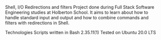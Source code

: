Shell, I/O Redirections and filters
Project done during Full Stack Software Engineering studies at Holberton School. It aims to learn about how to handle standard input and output and how to combine commands and filters with redirections in Shell.

Technologies
Scripts written in Bash 2.35.11(1)
Tested on Ubuntu 20.0 LTS
